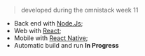 > developed during the omnistack week 11 

- Back end with [Node.Js](https://nodejs.org/en/);
- Web with [React](https://pt-br.reactjs.org/);
- Mobile with [React Native](https://reactnative.dev/);
- Automatic build and run __In Progress__
